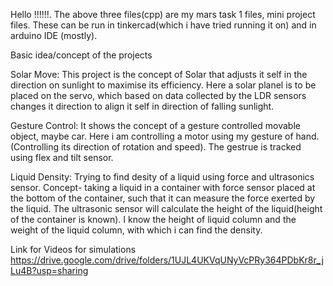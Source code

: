 Hello !!!!!!. The above three files(cpp) are my mars task 1 files, mini project files. These can be run in tinkercad(which i have tried running it on) and in arduino IDE (mostly).

Basic idea/concept of the projects

Solar Move: This project is the concept of Solar that adjusts it self in the direction on sunlight to maximise its efficiency. Here a solar planel is to be placed on the servo, which based on data collected by the LDR
sensors changes it direction to align it self in direction of falling sunlight. 

Gesture Control: It shows the concept of a gesture controlled movable object, maybe car. Here i am controlling a motor using my gesture of hand.(Controlling its direction of rotation and speed). The gestrue is 
tracked using flex and tilt sensor. 

Liquid Density: Trying to find desity of a liquid using force and ultrasonics sensor. Concept- taking a liquid in a container with force sensor placed at the bottom of the container, such that it can measure the
force exerted by the liquid. The ultrasonic sensor will calculate the height of the liquid(height of the container is known). I know the height of liquid column  and the weight of the liquid column, with which i can 
find the density.


Link for Videos for simulations 
https://drive.google.com/drive/folders/1UJL4UKVqUNyVcPRy364PDbKr8r_jLu4B?usp=sharing
